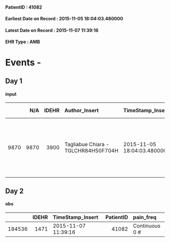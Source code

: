 
#### PatientID : 41082
#### Earliest Date on Record : 2015-11-05 18:04:03.480000
#### Latest Date on Record : 2015-11-07 11:39:16
#### EHR Type : AMB

# Events - 

## Day 1

#### input
|      |    N/A |   IDEHR | Author_Insert                       | TimeStamp_Insert           | EHRType   |   PatientID |   IDDigitalSignDocument | persone_vicine   |   Unnamed: 0_x.1 |   IDANAMNESI_SOCIALE | Patient   | FamigliaAltro   | Paziente_T   | FamigliaAltro_T   |   Non_Rilevabile_x.1 | Note_Non_Rilevabile_x.1   | opt_Problemi   | chk_contr_sintomi   | opt_paziente_a   | opt_famiglia_a   | opt_adeguatezza   | opt_paziente_solo   | opt_presente_assente   | Caregiver_principale   | opt_capacita     | ds_familiari_coinv                                                                                                                    | opt_necessario   | opt_presente   | opt_risorse_ec   | opt_paziente_psi   | opt_Ins_vol   | opt_esenzione   | opt_inv_civile   | Needs     | Fragility   | opt_disponibilita_f   | opt_famiglia_psi   | opt_disponibilit_paz   |
|-----:|-------:|--------:|:------------------------------------|:---------------------------|:----------|------------:|------------------------:|:-----------------|-----------------:|---------------------:|:----------|:----------------|:-------------|:------------------|---------------------:|:--------------------------|:---------------|:--------------------|:-----------------|:-----------------|:------------------|:--------------------|:-----------------------|:-----------------------|:-----------------|:--------------------------------------------------------------------------------------------------------------------------------------|:-----------------|:---------------|:-----------------|:-------------------|:--------------|:----------------|:-----------------|:----------|:------------|:----------------------|:-------------------|:-----------------------|
| 9870 |   9870 |    3900 | Tagliabue Chiara - TGLCHR84H50F704H | 2015-11-05 18:04:03.480000 | AMB       |       41082 |                  179365 | N/A              |             1767 |                 1225 | Si#1      | Si#1            | Si#1         | Si#1              |                    0 | NR                        | No#0           | controllo sintomi#0 | Congruenti#1     | Congruenti#1     | No#0              | No#0                | Presente#1             | caregiver              | Incrementabile#1 | L'unico familiare di riferimento √® il nipote Thomas che lavora a Milano e vive a Sal√≤. Anche l'amico Luca collabora all'assistenza. | Si#1             | Si#1           | Adeguate#1       | No#0               | No#0          | No#0            | No#0             | Clinici#0 | nessuna#0   | Si#1                  | No#0               | Si#1                   |


## Day 2

#### obs
|        |   IDEHR | TimeStamp_Insert    |   PatientID | pain_freq      |
|-------:|--------:|:--------------------|------------:|:---------------|
| 184536 |    1471 | 2015-11-07 11:39:16 |       41082 | Continuous 0 # |


